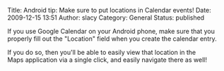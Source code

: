 Title: Android tip: Make sure to put locations in Calendar events!
Date: 2009-12-15 13:51
Author: slacy
Category: General
Status: published

If you use Google Calendar on your Android phone, make sure that you
properly fill out the "Location" field when you create the calendar
entry.

If you do so, then you'll be able to easily view that location in the
Maps application via a single click, and easily navigate there as well!
